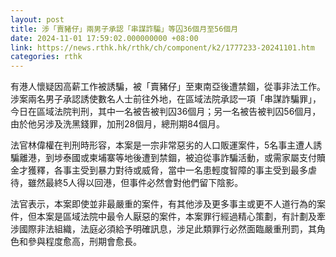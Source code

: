 ```yaml
---
layout: post
title: 涉「賣豬仔」兩男子承認「串謀詐騙」等囚36個月至56個月
date: 2024-11-01 17:59:02.000000000 +08:00
link: https://news.rthk.hk/rthk/ch/component/k2/1777233-20241101.htm
categories: rthk
---
```


有港人懷疑因高薪工作被誘騙，被「賣豬仔」至東南亞後遭禁錮，從事非法工作。涉案兩名男子承認誘使數名人士前往外地，在區域法院承認一項「串謀詐騙罪」，今日在區域法院判刑，其中一名被告被判囚36個月；另一名被告被判囚56個月，由於他另涉及洗黑錢罪，加刑28個月，總刑期84個月。

法官林偉權在判刑時形容，本案是一宗非常惡劣的人口販運案件，5名事主遭人誘騙離港，到埗泰國或柬埔寨等地後遭到禁錮，被迫從事詐騙活動，或需家屬支付贖金才獲釋，各事主受到暴力對待或威脅，當中一名患輕度智障的事主受到最多虐待，雖然最終5人得以回港，但事件必然會對他們留下陰影。

法官表示，本案即使並非最嚴重的案件，有其他涉及更多事主或更不人道行為的案件，但本案是區域法院中最令人厭惡的案件，本案罪行經過精心策劃，有計劃及牽涉國際非法組織，法庭必須給予明確訊息，涉足此類罪行必然面臨嚴重刑罰，其角色和參與程度愈高，刑期會愈長。
